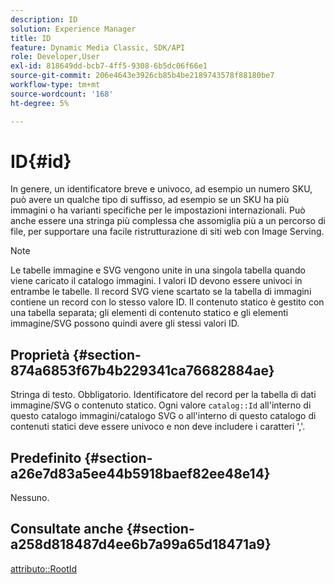 ```yaml
---
description: ID
solution: Experience Manager
title: ID
feature: Dynamic Media Classic, SDK/API
role: Developer,User
exl-id: 818649dd-bcb7-4ff5-9308-6b5dc06f66e1
source-git-commit: 206e4643e3926cb85b4be2189743578f88180be7
workflow-type: tm+mt
source-wordcount: '168'
ht-degree: 5%

---
```


# ID{#id}

In genere, un identificatore breve e univoco, ad esempio un numero SKU, può avere un qualche tipo di suffisso, ad esempio se un SKU ha più immagini o ha varianti specifiche per le impostazioni internazionali. Può anche essere una stringa più complessa che assomiglia più a un percorso di file, per supportare una facile ristrutturazione di siti web con Image Serving.

>[!NOTE]
>
>Le tabelle immagine e SVG vengono unite in una singola tabella quando viene caricato il catalogo immagini. I valori ID devono essere univoci in entrambe le tabelle. Il record SVG viene scartato se la tabella di immagini contiene un record con lo stesso valore ID. Il contenuto statico è gestito con una tabella separata; gli elementi di contenuto statico e gli elementi immagine/SVG possono quindi avere gli stessi valori ID.

## Proprietà {#section-874a6853f67b4b229341ca76682884ae}

Stringa di testo. Obbligatorio. Identificatore del record per la tabella di dati immagine/SVG o contenuto statico. Ogni valore `catalog::Id` all&#39;interno di questo catalogo immagini/catalogo SVG o all&#39;interno di questo catalogo di contenuti statici deve essere univoco e non deve includere i caratteri &#39;,&#39;.

## Predefinito {#section-a26e7d83a5ee44b5918baef82ee48e14}

Nessuno.

## Consultate anche {#section-a258d818487d4ee6b7a99a65d18471a9}

[attributo::RootId](../../../../../../is-api/image-catalog/image-serving-api-ref/c-image-catalog-reference/c-attributes-reference/r-rootid.md#reference-13653312925e4a08b90f99961d53f546)
